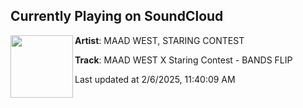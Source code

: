 ## Currently Playing on SoundCloud

[<img align="left" width="100" src="https://i1.sndcdn.com/artworks-jwCwMaWlKhuyUrl9-UBrgjQ-t500x500.png">](https://soundcloud.com/maadwest1/maad-west-x-staring-contest-bands-flip)

**Artist**: MAAD WEST, STARING CONTEST 

**Track**: MAAD WEST X Staring Contest - BANDS FLIP

Last updated at 2/6/2025, 11:40:09 AM
